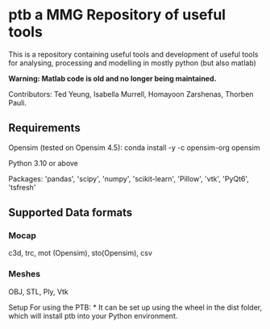 # ptb a MMG Repository of useful tools
This is a repository containing useful tools and development of useful tools for analysing, processing and modelling in mostly python (but also matlab)

**Warning: Matlab code is old and no longer being maintained.**

Contributors: Ted Yeung, Isabella Murrell, Homayoon Zarshenas, Thorben Pauli.

## Requirements
Opensim (tested on Opensim 4.5):
conda install -y -c opensim-org opensim

Python 3.10 or above

Packages: 'pandas', 'scipy', 'numpy', 'scikit-learn', 'Pillow', 'vtk', 'PyQt6', 'tsfresh'

## Supported Data formats
### Mocap
c3d, trc, mot (Opensim), sto(Opensim), csv

### Meshes
OBJ, STL, Ply, Vtk

Setup
For using the PTB: * It can be set up using the wheel in the dist folder, which will install ptb into your Python environment.
